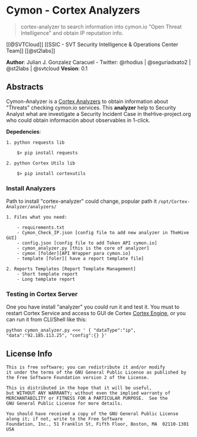 # Cymon - Cortex Analyzers

> cortex-analyzer to search information into cymon.io "Open Threat Intelligence" and obtain IP reputation info.

[[@SVTCloud]] [[SSIC - SVT Security Intelligence & Operations Center Team]] [[@st2labs]]

__Author__: Julian J. Gonzalez Caracuel - Twitter: @rhodius | @seguriadxato2 | @st2labs | @svtcloud
__Vesion__: 0.1


## Abstracts

  Cymon-Analyzer is a [Cortex Analyzers](https://github.com/CERT-BDF/Cortex-Analyzers) to obtain information about "Threats" checking cymon.io services.
  This **analyzer** help to Security Analyst what are investigate a Security Incident Case in theHive-project.org who could obtain información about observables in 1-click. 
  

__Depedencies__:

	1. python requests lib
		
		$> pip install requests
	
	2. python Cortex Utils lib
	
		$> pip install cortexutils
	
### Install Analyzers

Path to install "cortex-analyzer" could change, popular path it `/opt/Cortex-Analyzer/analyzers/` 

	1. Files what you need:
	
		- requirements.txt
		- Cymon_Check_IP.json [config file to add new analyzer in TheHive GUI]
		- config.json [config file to add Token API cymon.io]
		- cymon_analyzer.py [this is the core of analyzer]
		- cymon [folder][API Wrapper para cymon.io]
		- template [foler][ have a report template file]
		
	2. Reports Templates [Report Template Management]
		- Short template report
		- Long template report

### Testing in Cortex Server

One you have install "analyzer" you could run it and test it. You must to restart Cortex Service and access to GUI de Cortex [Cortex Engine](http://your_ip_server:9001), or you can run it from CLI/Shell like this:

	python cymon_analyzer.py <<< ' { "dataType":"ip", "data":"92.185.113.25", "config":{} }'

## License Info

	This is free software; you can redistribute it and/or modify
	it under the terms of the GNU General Public License as published by
	the Free Software Foundation version 2 of the License.
	
	This is distributed in the hope that it will be useful,
	but WITHOUT ANY WARRANTY; without even the implied warranty of
	MERCHANTABILITY or FITNESS FOR A PARTICULAR PURPOSE.  See the
	GNU General Public License for more details.
	
	You should have received a copy of the GNU General Public License
	along it; if not, write to the Free Software
	Foundation, Inc., 51 Franklin St, Fifth Floor, Boston, MA  02110-1301  USA